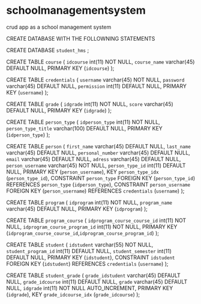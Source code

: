 # schoolmanagementsystem
 crud app as a school management system

CREATE DATABASE WITH THE FOLLOWNING STATEMENTS

CREATE DATABASE `student_hms` ;

CREATE TABLE `course` (
  `idcourse` int(11) NOT NULL,
  `course_name` varchar(45) DEFAULT NULL,
  PRIMARY KEY (`idcourse`)
);

CREATE TABLE `credentials` (
  `username` varchar(45) NOT NULL,
  `password` varchar(45) DEFAULT NULL,
  `permission` int(11) DEFAULT NULL,
  PRIMARY KEY (`username`)
);

CREATE TABLE `grade` (
  `idgrade` int(11) NOT NULL,
  `score` varchar(45) DEFAULT NULL,
  PRIMARY KEY (`idgrade`)
);

CREATE TABLE `person_type` (
  `idperson_type` int(11) NOT NULL,
  `person_type_title` varchar(100) DEFAULT NULL,
  PRIMARY KEY (`idperson_type`)
);

CREATE TABLE `person` (
  `first_name` varchar(45) DEFAULT NULL,
  `last_name` varchar(45) DEFAULT NULL,
  `personal_number` varchar(45) DEFAULT NULL,
  `email` varchar(45) DEFAULT NULL,
  `adress` varchar(45) DEFAULT NULL,
  `person_username` varchar(45) NOT NULL,
  `person_type_id` int(11) DEFAULT NULL,
  PRIMARY KEY (`person_username`),
  KEY `person_type_idx` (`person_type_id`),
  CONSTRAINT `person_type` FOREIGN KEY (`person_type_id`) REFERENCES `person_type` (`idperson_type`),
  CONSTRAINT `person_username` FOREIGN KEY (`person_username`) REFERENCES `credentials` (`username`)
);

CREATE TABLE `program` (
  `idprogram` int(11) NOT NULL,
  `program_name` varchar(45) DEFAULT NULL,
  PRIMARY KEY (`idprogram`)
);

CREATE TABLE `program_course` (
  `idprogram_course_course_id` int(11) NOT NULL,
  `idprogram_course_program_id` int(11) NOT NULL,
  PRIMARY KEY (`idprogram_course_course_id`,`idprogram_course_program_id`)
);

CREATE TABLE `student` (
  `idstudent` varchar(55) NOT NULL,
  `student_program_id` int(11) DEFAULT NULL,
  `student_semester` int(11) DEFAULT NULL,
  PRIMARY KEY (`idstudent`),
  CONSTRAINT `idstudent` FOREIGN KEY (`idstudent`) REFERENCES `credentials` (`username`)
);

CREATE TABLE `student_grade` (
  `grade_idstudent` varchar(45) DEFAULT NULL,
  `grade_idcourse` int(11) DEFAULT NULL,
  `grade` varchar(45) DEFAULT NULL,
  `idgrade` int(11) NOT NULL AUTO_INCREMENT,
  PRIMARY KEY (`idgrade`),
  KEY `grade_idcourse_idx` (`grade_idcourse`)
);

